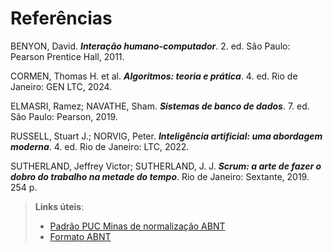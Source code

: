 # Referências

BENYON, David. **_Interação humano-computador_**. 2. ed. São Paulo: Pearson Prentice Hall, 2011.

CORMEN, Thomas H. et al. **_Algoritmos: teoria e prática_**. 4. ed. Rio de Janeiro: GEN LTC, 2024.

ELMASRI, Ramez; NAVATHE, Sham. **_Sistemas de banco de dados_**. 7. ed. São Paulo: Pearson, 2019.

RUSSELL, Stuart J.; NORVIG, Peter. **_Inteligência artificial: uma abordagem moderna_**. 4. ed. Rio de Janeiro: LTC, 2022.

SUTHERLAND, Jeffrey Victor; SUTHERLAND, J. J. **_Scrum: a arte de fazer o dobro do trabalho na metade do tempo_**. Rio de Janeiro: Sextante, 2019. 254 p.

> **Links úteis**:
> - [Padrão PUC Minas de normalização ABNT](http://portal.pucminas.br/biblioteca/documentos/GUIA-COMPLETO-ABNT-Elaborar-formatar-trabalho-cientificoNOVO.pdf)
> - [Formato ABNT](https://www.normastecnicas.com/abnt/)
